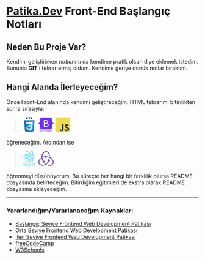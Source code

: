 # [Patika.Dev](https://patika.dev) Front-End Başlangıç Notları

## Neden Bu Proje Var?

Kendimi geliştirirken *notlarımı* da kendime pratik olsun diye eklemek istedim. Bununla **GIT**'i tekrar etmiş oldum. Kendime geriye dönük notlar bıraktım.

## Hangi Alanda İlerleyeceğim?

Önce Front-End alanında kendimi geliştireceğim. HTML tekrarımı bitirdikten sonra sırasıyla:

> <img src="https://raw.githubusercontent.com/devicons/devicon/master/icons/css3/css3-original-wordmark.svg" alt="css3" width="40" height="40"/>
> <img src="https://raw.githubusercontent.com/devicons/devicon/master/icons/bootstrap/bootstrap-plain-wordmark.svg" alt="bootstrap" width="40" height="40"/>
> <img src="https://raw.githubusercontent.com/devicons/devicon/master/icons/javascript/javascript-original.svg" alt="javascript" width="40" height="40"/>

öğreneceğim. Ardından ise 

> <img src="https://raw.githubusercontent.com/devicons/devicon/master/icons/react/react-original-wordmark.svg" alt="react" width="40" height="40"/>
> <img src="https://raw.githubusercontent.com/devicons/devicon/master/icons/redux/redux-original.svg" alt="redux" width="40" height="40"/>

öğrenmeyi düşünüyorum. Bu süreçte her hangi bir farklılık olursa README dosyasında belirteceğim. Bitirdiğim eğitimleri de ekstra olarak README dosyasına ekleyeceğim.

***

### Yararlandığım/Yararlanacağım Kaynaklar:

* [Başlangıç Seviye Frontend Web Development Patikası](https://academy.patika.dev/paths/baslangic-seviye-frontend-web-development-patikasi)
* [Orta Seviye Frontend Web Development Patikası](https://academy.patika.dev/paths/orta-seviye-frontend-web-development-patikasi)
* [İleri Seviye Frontend Web Development Patikası](https://academy.patika.dev/paths/ileri-seviye-frontend-web-development-patikasi-)
* [freeCodeCamp](http://freecodecamp.org/)
* [W3Schools](https://www.w3schools.com/)

